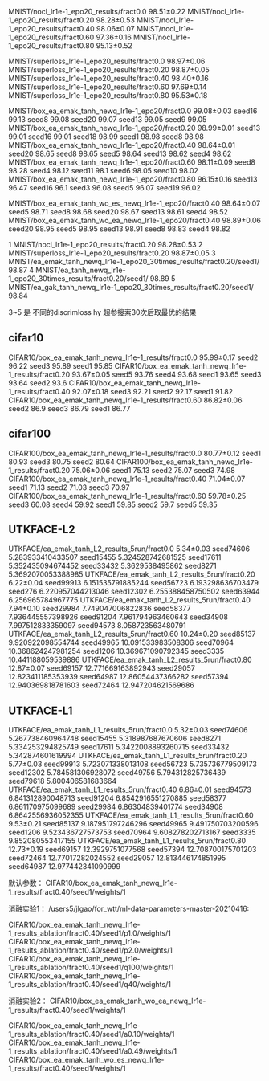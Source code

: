 MNIST/nocl_lr1e-1_epo20_results/fract0.0       98.51±0.22
MNIST/nocl_lr1e-1_epo20_results/fract0.20      98.28±0.53
MNIST/nocl_lr1e-1_epo20_results/fract0.40      98.06±0.07
MNIST/nocl_lr1e-1_epo20_results/fract0.60      97.36±0.16
MNIST/nocl_lr1e-1_epo20_results/fract0.80      95.13±0.52

MNIST/superloss_lr1e-1_epo20_results/fract0.0  98.97±0.06
MNIST/superloss_lr1e-1_epo20_results/fract0.20 98.87±0.05
MNIST/superloss_lr1e-1_epo20_results/fract0.40 98.40±0.16
MNIST/superloss_lr1e-1_epo20_results/fract0.60 97.69±0.14
MNIST/superloss_lr1e-1_epo20_results/fract0.80 95.53±0.18


MNIST/box_ea_emak_tanh_newq_lr1e-1_epo20/fract0.0      99.08±0.03
seed16 99.13
seed8 99.08
seed20 99.07
seed13 99.05
seed9 99.05
MNIST/box_ea_emak_tanh_newq_lr1e-1_epo20/fract0.20     98.99±0.01
seed13 99.01
seed16 99.01
seed18 98.99
seed1 98.98
seed8 98.98
MNIST/box_ea_emak_tanh_newq_lr1e-1_epo20/fract0.40     98.64±0.01
seed20 98.65
seed8 98.65
seed5 98.64
seed13 98.62
seed4 98.62
MNIST/box_ea_emak_tanh_newq_lr1e-1_epo20/fract0.60     98.11±0.09
seed8 98.28
seed4 98.12
seed11 98.1
seed6 98.05
seed10 98.02
MNIST/box_ea_emak_tanh_newq_lr1e-1_epo20/fract0.80     96.15±0.16
seed13 96.47
seed16 96.1
seed3 96.08
seed5 96.07
seed19 96.02


MNIST/box_ea_emak_tanh_wo_es_newq_lr1e-1_epo20/fract0.40       98.64±0.07
seed5 98.71
seed8 98.68
seed20 98.67
seed13 98.61
seed4 98.52
MNIST/box_ea_emak_tanh_wo_ea_newq_lr1e-1_epo20/fract0.40       98.89±0.06
seed20 98.95
seed5 98.95
seed13 98.91
seed8 98.83
seed4 98.82


1 MNIST/nocl_lr1e-1_epo20_results/fract0.20      98.28±0.53
2 MNIST/superloss_lr1e-1_epo20_results/fract0.20 98.87±0.05
3 MNIST/ea_emak_tanh_newq_lr1e-1_epo20_30times_results/fract0.20/seed1/ 98.87
4 MNIST/ea_tanh_newq_lr1e-1_epo20_30times_results/fract0.20/seed1/ 98.89
5 MNIST/ea_gak_tanh_newq_lr1e-1_epo20_30times_results/fract0.20/seed1/ 98.84


3~5 是 不同的discrimloss hy 超参搜索30次后取最优的结果

## cifar10
CIFAR10/box_ea_emak_tanh_newq_lr1e-1_results/fract0.0   95.99±0.17
seed2 96.22
seed3 95.89
seed1 95.85
CIFAR10/box_ea_emak_tanh_newq_lr1e-1_results/fract0.20  93.67±0.05
seed5 93.76
seed4 93.68
seed1 93.65
seed3 93.64
seed2 93.6
CIFAR10/box_ea_emak_tanh_newq_lr1e-1_results/fract0.40  92.07±0.18
seed3 92.21
seed2 92.17
seed1 91.82
CIFAR10/box_ea_emak_tanh_newq_lr1e-1_results/fract0.60  86.82±0.06
seed2 86.9
seed3 86.79
seed1 86.77

## cifar100
CIFAR100/box_ea_emak_tanh_newq_lr1e-1_results/fract0.0  80.77±0.12
seed1 80.93
seed3 80.75
seed2 80.64
CIFAR100/box_ea_emak_tanh_newq_lr1e-1_results/fract0.20 75.06±0.06
seed1 75.13
seed2 75.07
seed3 74.98
CIFAR100/box_ea_emak_tanh_newq_lr1e-1_results/fract0.40 71.04±0.07
seed1 71.13
seed2 71.03
seed3 70.97
CIFAR100/box_ea_emak_tanh_newq_lr1e-1_results/fract0.60 59.78±0.25
seed3 60.08
seed4 59.92
seed1 59.85
seed2 59.7
seed5 59.35

## UTKFACE-L2
UTKFACE/ea_emak_tanh_L2_results_5run/fract0.0   5.34±0.03
seed74606 5.283933410433507
seed15455 5.324528742681525
seed17611 5.352435094674452
seed33432 5.3629538495862
seed8271 5.3692070053388985
UTKFACE/ea_emak_tanh_L2_results_5run/fract0.20  6.22±0.04
seed99913 6.151535791885244
seed56723 6.193298636703479
seed276 6.220957044213046
seed12302 6.255388458750502
seed63944 6.256965784967775
UTKFACE/ea_emak_tanh_L2_results_5run/fract0.40  7.94±0.10
seed29984 7.749047006822836
seed58377 7.936445557398926
seed91204 7.961794963460643
seed34908 7.997512833359097
seed94573 8.058723563480791
UTKFACE/ea_emak_tanh_L2_results_5run/fract0.60  10.24±0.20
seed85137 9.920922098554744
seed49965 10.091533983508306
seed70964 10.368624247981254
seed1206 10.369671090792345
seed3335 10.441188059539886
UTKFACE/ea_emak_tanh_L2_results_5run/fract0.80  12.87±0.07
seed69157 12.771669163892943
seed29057 12.823411185353939
seed64987 12.86054437366282
seed57394 12.940369818781603
seed72464 12.947204621569686

## UTKFACE-L1
UTKFACE/ea_emak_tanh_L1_results_5run/fract0.0   5.32±0.03
seed74606 5.267738460964748
seed15455 5.318987687670606
seed8271 5.334253294825749
seed17611 5.3422008893260715
seed33432 5.342874601619994
UTKFACE/ea_emak_tanh_L1_results_5run/fract0.20  5.77±0.03
seed99913 5.723071338013108
seed56723 5.735736779509173
seed12302 5.784581306928072
seed49756 5.794312825736439
seed79618 5.800406581683664
UTKFACE/ea_emak_tanh_L1_results_5run/fract0.40  6.86±0.01
seed94573 6.841312890048713
seed91204 6.8542916551270885
seed58377 6.861170975099689
seed29984 6.86304839401774
seed34908 6.8642556936052355
UTKFACE/ea_emak_tanh_L1_results_5run/fract0.60  9.53±0.21
seed85137 9.187951797246296
seed49965 9.491750703200596
seed1206 9.523436727573753
seed70964 9.608278202713167
seed3335 9.852080553417155
UTKFACE/ea_emak_tanh_L1_results_5run/fract0.80  12.73±0.19
seed69157 12.3929751077568
seed57394 12.708700175701203
seed72464 12.77017282024552
seed29057 12.813446174851995
seed64987 12.977442341090999


默认参数：
CIFAR10/box_ea_emak_tanh_newq_lr1e-1_results/fract0.40/seed1/weights/1

消融实验1：
/users5/jlgao/for_wtt/ml-data-parameters-master-20210416:

CIFAR10/box_ea_emak_tanh_newq_lr1e-1_results_ablation/fract0.40/seed1/p1.0/weights/1
CIFAR10/box_ea_emak_tanh_newq_lr1e-1_results_ablation/fract0.40/seed1/p2.0/weights/1
CIFAR10/box_ea_emak_tanh_newq_lr1e-1_results_ablation/fract0.40/seed1/q100/weights/1
CIFAR10/box_ea_emak_tanh_newq_lr1e-1_results_ablation/fract0.40/seed1/q40/weights/1

消融实验2：
CIFAR10/box_ea_emak_tanh_wo_ea_newq_lr1e-1_results/fract0.40/seed1/weights/1

CIFAR10/box_ea_emak_tanh_newq_lr1e-1_results_ablation/fract0.40/seed1/a0.10/weights/1
CIFAR10/box_ea_emak_tanh_newq_lr1e-1_results_ablation/fract0.40/seed1/a0.49/weights/1
CIFAR10/box_ea_emak_tanh_wo_es_newq_lr1e-1_results/fract0.40/seed1/weights/1




